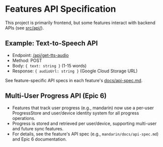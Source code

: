# Features API Specification

This project is primarily frontend, but some features interact with backend APIs (see [src/api/](../../../api/)).

## Example: Text-to-Speech API

- Endpoint: [/api/get-tts-audio](../../../api/get-tts-audio.js)
- Method: POST
- Body: `{ text: string }` (1-15 words)
- Response: `{ audioUrl: string }` (Google Cloud Storage URL)

See feature-specific API specs in each feature's [docs/api-spec.md](../mandarin/docs/api-spec.md).

## Multi-User Progress API (Epic 6)

- Features that track user progress (e.g., mandarin) now use a per-user ProgressStore and user/device identity system for all progress operations.
- Progress is stored and retrieved per user/device, supporting multi-user and future sync features.
- For details, see the feature's API spec (e.g., `mandarin/docs/api-spec.md`) and Epic 6 documentation.
